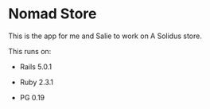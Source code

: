 # Nomad Store

This is the app for me and Salie to work on A Solidus store.

This runs on:

* Rails 5.0.1

* Ruby 2.3.1

* PG 0.19

